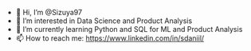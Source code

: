 - 👋 Hi, I’m @Sizuya97
- 👀 I’m interested in Data Science and Product Analysis
- 🌱 I’m currently learning Python and SQL for ML and Product Analysis
- 📫 How to reach me: https://www.linkedin.com/in/sdaniil/

<!---
Sizuya97/Sizuya97 is a ✨ special ✨ repository because its `README.md` (this file) appears on your GitHub profile.
You can click the Preview link to take a look at your changes.
--->
